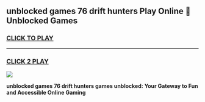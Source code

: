 
## unblocked games 76 drift hunters Play Online 👋 Unblocked Games
<h3>
<a href="https://premium.freeplayer.one?title=unblocked_games_76_drift_hunters&ref=19F">CLICK TO PLAY</a></h3>
<hr>

<h3>
<a href="https://premium.freeplayer.one?title=unblocked_games_76_drift_hunters&ref=19F">CLICK 2 PLAY</a>
  
</h3>

<a href="https://premium.freeplayer.one?title=unblocked_games_76_drift_hunters&ref=19F"><img src="https://clearcache.store/games.png"></a>


**unblocked games 76 drift hunters games unblocked: Your Gateway to Fun and Accessible Online Gaming**
